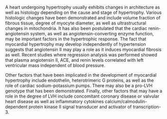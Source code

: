 A heart undergoing hypertrophy usually exhibits changes in architecture as well as histology depending on the cause and stage of hypertrophy. Various histologic changes have been demonstrated and include volume fraction of fibrous tissue, degree of myocyte diameter, as well as ultrastructural changes in mitochondria. It has also been postulated that the cardiac renin-angiotensin system, as well as angiotensin-converting enzyme function, may be important factors in the hypertrophic response. The fact that myocardial hypertrophy may develop independently of hypertension suggests that angiotensin II may play a role as it induces myocardial fibrosis as well. Recent studies where regression analysis was performed showed that plasma angiotensin II, ACE, and renin levels correlated with left ventricular mass independent of blood pressure.

Other factors that have been implicated in the development of myocardial hypertrophy include endothelin, heterotrimeric G proteins, as well as the role of cardiac sodium-potassium pumps. There may also be a pro-LVH genotype that has been demonstrated. Finally, other factors that may have a role in the degree of LVH include concomitant coronary disease or valvular heart disease as well as inflammatory cytokines calcium/calmodulin-dependent protein kinase II signal transducer and activator of transcription-3.